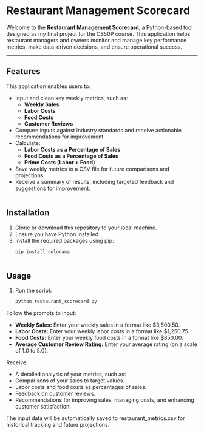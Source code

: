 # Restaurant Management Scorecard

Welcome to the **Restaurant Management Scorecard**, a Python-based tool designed as my final project for the CS50P course. This application helps restaurant managers and owners monitor and manage key performance metrics, make data-driven decisions, and ensure operational success.

---

## Features

This application enables users to:

- Input and clean key weekly metrics, such as:
  - **Weekly Sales**
  - **Labor Costs**
  - **Food Costs**
  - **Customer Reviews**
- Compare inputs against industry standards and receive actionable recommendations for improvement.
- Calculate:
  - **Labor Costs as a Percentage of Sales**
  - **Food Costs as a Percentage of Sales**
  - **Prime Costs (Labor + Food)**
- Save weekly metrics to a CSV file for future comparisons and projections.
- Receive a summary of results, including targeted feedback and suggestions for improvement.

---

## Installation

1. Clone or download this repository to your local machine.
2. Ensure you have Python installed 
3. Install the required packages using pip:
   ```bash
   pip install colorama
   


## Usage
1. Run the script:
      ```bash
   python restaurant_scorecard.py

Follow the prompts to input:

- **Weekly Sales:** Enter your weekly sales in a format like $3,500.50.
- **Labor Costs:** Enter your weekly labor costs in a format like $1,250.75.
- **Food Costs:** Enter your weekly food costs in a format like $850.00.
- **Average Customer Review Rating:** Enter your average rating (on a scale of 1.0 to 5.0).

Receive:

- A detailed analysis of your metrics, such as:
- Comparisons of your sales to target values.
- Labor costs and food costs as percentages of sales.
- Feedback on customer reviews.
- Recommendations for improving sales, managing costs, and enhancing customer satisfaction.

The input data will be automatically saved to restaurant_metrics.csv for historical tracking and future projections.








